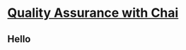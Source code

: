 # [Quality Assurance with Chai](https://www.freecodecamp.org/learn/quality-assurance/quality-assurance-and-testing-with-chai/)

## Hello